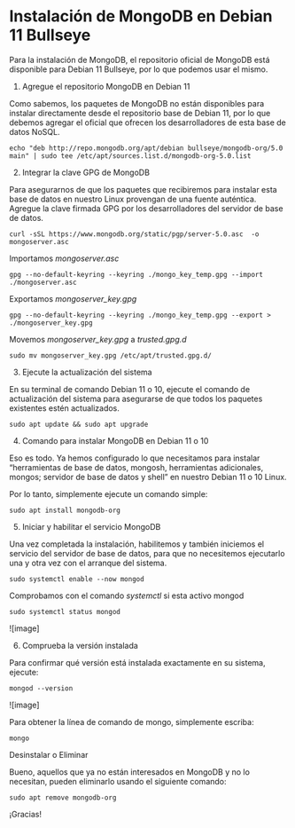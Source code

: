 # Instalación de MongoDB en Debian 11 Bullseye

Para la instalación de MongoDB, el repositorio oficial de MongoDB está disponible para Debian 11 Bullseye, por lo que podemos usar el mismo.

1. Agregue el repositorio MongoDB en Debian 11

Como sabemos, los paquetes de MongoDB no están disponibles para instalar directamente desde el repositorio base de Debian 11, por lo que debemos agregar el oficial que ofrecen los desarrolladores de esta base de datos NoSQL.

    echo "deb http://repo.mongodb.org/apt/debian bullseye/mongodb-org/5.0 main" | sudo tee /etc/apt/sources.list.d/mongodb-org-5.0.list

2. Integrar la clave GPG de MongoDB

Para asegurarnos de que los paquetes que recibiremos para instalar esta base de datos en nuestro Linux provengan de una fuente auténtica. Agregue la clave firmada GPG por los desarrolladores del servidor de base de datos.

    curl -sSL https://www.mongodb.org/static/pgp/server-5.0.asc  -o mongoserver.asc

Importamos *mongoserver.asc*

    gpg --no-default-keyring --keyring ./mongo_key_temp.gpg --import ./mongoserver.asc

Exportamos *mongoserver_key.gpg*

    gpg --no-default-keyring --keyring ./mongo_key_temp.gpg --export > ./mongoserver_key.gpg

Movemos *mongoserver_key.gpg* a *trusted.gpg.d*

    sudo mv mongoserver_key.gpg /etc/apt/trusted.gpg.d/

3. Ejecute la actualización del sistema

En su terminal de comando Debian 11 o 10, ejecute el comando de actualización del sistema para asegurarse de que todos los paquetes existentes estén actualizados.

    sudo apt update && sudo apt upgrade

4. Comando para instalar MongoDB en Debian 11 o 10

Eso es todo. Ya hemos configurado lo que necesitamos para instalar “herramientas de base de datos, mongosh, herramientas adicionales, mongos; servidor de base de datos y shell” en nuestro Debian 11 o 10 Linux.

Por lo tanto, simplemente ejecute un comando simple:

    sudo apt install mongodb-org

5. Iniciar y habilitar el servicio MongoDB

Una vez completada la instalación, habilitemos y también iniciemos el servicio del servidor de base de datos, para que no necesitemos ejecutarlo una y otra vez con el arranque del sistema.

    sudo systemctl enable --now mongod

Comprobamos con el comando *systemctl* si esta activo mongod

    sudo systemctl status mongod

![image]

6. Comprueba la versión instalada

Para confirmar qué versión está instalada exactamente en su sistema, ejecute:

    mongod --version

![image]

Para obtener la línea de comando de mongo, simplemente escriba:

    mongo

Desinstalar o Eliminar

Bueno, aquellos que ya no están interesados ​​en MongoDB y no lo necesitan, pueden eliminarlo usando el siguiente comando:

    sudo apt remove mongodb-org

¡Gracias!